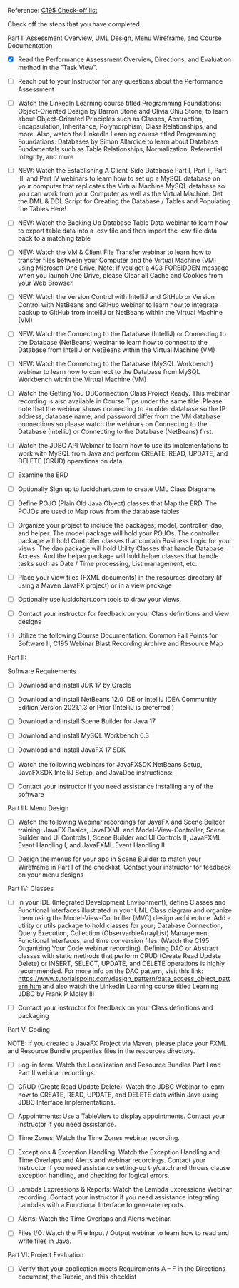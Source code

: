 Reference: [C195 Check-off list](https://srm--c.na127.visual.force.com/apex/coursearticle?Id=kA03x000000yIOLCA2)
 
 Check off the steps that you have completed. 

Part I: Assessment Overview, UML Design, Menu Wireframe, and Course Documentation

- [x]    Read the Performance Assessment Overview, Directions, and Evaluation method in the "Task View". 
- [ ]    Reach out to your Instructor for any questions about the Performance Assessment
     
- [ ]    Watch the LinkedIn Learning course titled Programming Foundations: Object-Oriented Design by Barron Stone and Olivia Chiu Stone, to learn about Object-Oriented Principles such as Classes, Abstraction, Encapsulation, Inheritance, Polymorphism, Class Relationships, and more. Also, watch the LinkedIn Learning course titled Programming Foundations: Databases by Simon Allardice to learn about Database Fundamentals such as Table Relationships, Normalization, Referential Integrity, and more
     
- [ ]    NEW: Watch the Establishing A Client-Side Database Part I, Part II, Part III, and Part IV webinars to learn how to set up a MySQL database on your computer that replicates the Virtual Machine MySQL database so you can work from your Computer as well as the Virtual Machine. Get the DML & DDL Script for Creating the Database / Tables and Populating the Tables Here!
     
- [ ]    NEW: Watch the Backing Up Database Table Data webinar to learn how to export table data into a .csv file and then import the .csv file data back to a matching table
     
- [ ]    NEW: Watch the VM & Client File Transfer webinar to learn how to transfer files between your Computer and the Virtual Machine (VM) using Microsoft One Drive. 
    Note: If you get a 403 FORBIDDEN message when you launch One Drive, please Clear all Cache and Cookies from your Web Browser.

- [ ]    NEW: Watch the Version Control with IntelliJ and GitHub or Version Control with NetBeans and GitHub  webinar to learn how to integrate backup to GitHub from IntelliJ or NetBeans within the Virtual Machine (VM)
     
- [ ]    NEW: Watch the Connecting to the Database (IntelliJ) or Connecting to the Database (NetBeans) webinar to learn how to connect to the Database from IntelliJ or NetBeans within the Virtual Machine (VM)
     
- [ ]    NEW: Watch the Connecting to the Database (MySQL Workbench) webinar to learn how to connect to the Database from MySQL Workbench within the Virtual Machine (VM)
     
- [ ]    Watch the Getting You DBConnection Class Project Ready. This webinar recording is also available in Course Tips under the same title. Please note that the webinar shows connecting to an older database so the IP address, database name, and password differ from the VM database connections so please watch the webinars on Connecting to the Database (IntelliJ) or Connecting to the Database (NetBeans) first.
     
- [ ]    Watch the JDBC  API Webinar to learn how to use its implementations to work with MySQL from Java and perform CREATE, READ, UPDATE, and DELETE (CRUD) operations on data.
     
- [ ]    Examine the ERD
     
- [ ]    Optionally Sign up to lucidchart.com  to create UML Class Diagrams
     
- [ ]    Define POJO (Plain Old Java Object) classes that Map the ERD. The POJOs are used to Map rows from the database tables
     
- [ ]    Organize your project to include the packages; model, controller, dao, and helper. The model package will hold your POJOs. The controller package will hold Controller classes that contain Business Logic for your views. The dao package will hold Utility Classes that handle Database Access. And the helper package will hold helper classes that handle tasks such as Date / Time processing, List management, etc.
     
- [ ]    Place your view files (FXML documents) in the resources directory (if using a Maven JavaFX project) or in a view package
     
- [ ]    Optionally use lucidchart.com tools to draw your views. 
     
- [ ]    Contact your instructor for feedback on your Class definitions and View designs
     
- [ ]    Utilize the following Course Documentation: Common Fail Points for Software II, C195 Webinar Blast Recording Archive and Resource Map

 

Part II:

Software Requirements

- [ ]    Download and install JDK 17 by Oracle
     
- [ ]    Download and install NetBeans 12.0 IDE  or IntelliJ IDEA Communitiy Edition Version 2021.1.3 or Prior (IntelliJ is preferred.)
     
- [ ]    Download and install Scene Builder for Java 17
     
- [ ]    Download and install MySQL Workbench 6.3
     
- [ ]    Download and Install JavaFX 17 SDK
     
- [ ]    Watch the following webinars for JavaFXSDK NetBeans Setup,  JavaFXSDK IntelliJ Setup, and JavaDoc instructions: 
     
- [ ]    Contact your instructor if you need assistance installing any of the software

 

Part III: Menu Design

- [ ]    Watch the following Webinar recordings for JavaFX and Scene Builder training:
    JavaFX Basics, JavaFXML and Model-View-Controller, Scene Builder and UI Controls I, Scene Builder and UI Controls II, JavaFXML Event Handling I, and JavaFXML Event Handling II
     
- [ ]    Design the menus for your app in Scene Builder to match your Wireframe in Part I of the checklist. Contact your instructor for feedback on your menu designs
     

 

Part IV: Classes

- [ ]    In your IDE (Integrated Development Environment), define Classes and Functional Interfaces illustrated in your UML Class diagram and organize them using the Model-View-Controller (MVC) design architecture. Add a utility or utils package to hold classes for your; Database Connection, Query Execution, Collection (ObservarbleArrayList) Management, Functional Interfaces, and time conversion files. (Watch the C195 Organizing Your Code webinar recording). Defining DAO or Abstract classes with static methods that perform CRUD (Create Read Update Delete)  or INSERT, SELECT, UPDATE, and DELETE operations is highly recommended. For more info on the DAO pattern, visit this link: https://www.tutorialspoint.com/design_pattern/data_access_object_pattern.htm and also watch the LinkedIn Learning course titled Learning JDBC by Frank P Moley III
     
- [ ]    Contact your instructor for feedback on your Class definitions and packaging
     

 

Part V: Coding

NOTE: If you created a JavaFX Project via Maven, please place your FXML and Resource Bundle properties files in the resources directory.

- [ ]    Log-in form: Watch the Localization and Resource Bundles Part I and Part II webinar recordings.
     
- [ ]    CRUD (Create Read Update Delete): Watch the JDBC Webinar to learn how to CREATE, READ, UPDATE, and DELETE data within Java using JDBC Interface Implementations.
     
- [ ]    Appointments: Use a TableView to display appointments. Contact your instructor if you need assistance.
     
- [ ]    Time Zones: Watch the Time Zones webinar recording.
     
- [ ]    Exceptions & Exception Handling: Watch the Exception Handling and Time Overlaps and Alerts and webinar recordings. Contact your instructor if you need assistance setting-up try/catch and throws clause exception handling, and checking for logical errors.
     
- [ ]    Lambda Expressions & Reports: Watch the Lambda Expressions Webinar recording. Contact your instructor if you need assistance integrating Lambdas with a Functional Interface to generate reports.
     
- [ ]    Alerts:  Watch the Time Overlaps and Alerts webinar.
     
- [ ]    Files I/O: Watch the File Input / Output webinar to learn how to read and write files in Java.

     

 

Part VI: Project Evaluation

- [ ]    Verify that your application meets Requirements A – F in the Directions document, the Rubric, and this checklist
